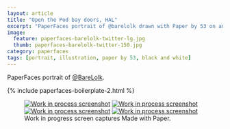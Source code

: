 ```yaml
---
layout: article
title: "Open the Pod bay doors, HAL"
excerpt: "PaperFaces portrait of @barelolk drawn with Paper by 53 on an iPad."
image: 
  feature: paperfaces-barelolk-twitter-lg.jpg
  thumb: paperfaces-barelolk-twitter-150.jpg
category: paperfaces
tags: [portrait, illustration, paper by 53, black and white]
---
```


PaperFaces portrait of [@BareLolk](http://twitter.com/BareLolk).

{% include paperfaces-boilerplate-2.html %}

<figure class="third">
	<a href="{{ site.url }}/images/paperfaces-barelolk-process-1-lg.jpg"><img src="{{ site.url }}/images/paperfaces-barelolk-process-1-600.jpg" alt="Work in process screenshot"></a>
	<a href="{{ site.url }}/images/paperfaces-barelolk-process-2-lg.jpg"><img src="{{ site.url }}/images/paperfaces-barelolk-process-2-600.jpg" alt="Work in process screenshot"></a>
	<a href="{{ site.url }}/images/paperfaces-barelolk-process-3-lg.jpg"><img src="{{ site.url }}/images/paperfaces-barelolk-process-3-600.jpg" alt="Work in process screenshot"></a>
	<a href="{{ site.url }}/images/paperfaces-barelolk-process-4-lg.jpg"><img src="{{ site.url }}/images/paperfaces-barelolk-process-4-600.jpg" alt="Work in process screenshot"></a>
	<figcaption>Work in progress screen captures Made with Paper.</figcaption>
</figure>